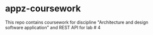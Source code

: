 # appz-coursework
This repo contains coursework for discipline "Architecture and design software application" and REST API for lab # 4
